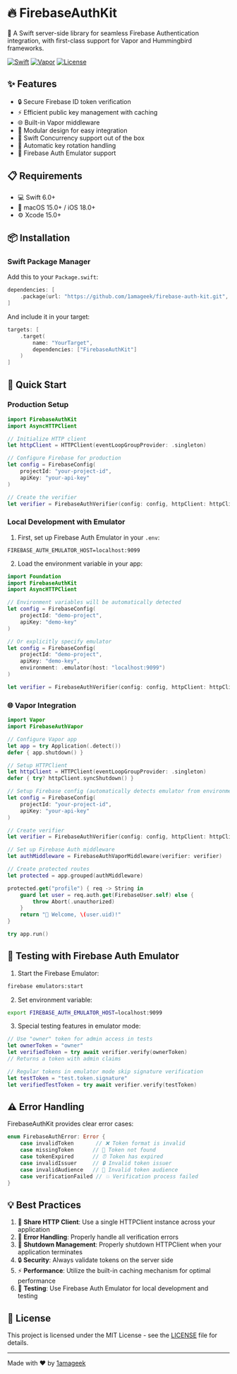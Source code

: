 # 🔥 FirebaseAuthKit

🚀 A Swift server-side library for seamless Firebase Authentication integration, with first-class support for Vapor and Hummingbird frameworks.

[![Swift](https://img.shields.io/badge/Swift-6.0-orange.svg)](https://swift.org)
[![Vapor](https://img.shields.io/badge/Vapor-4.0-blue.svg)](https://vapor.codes)
[![License](https://img.shields.io/badge/license-MIT-brightgreen.svg)](LICENSE)

## ✨ Features

- 🔒 Secure Firebase ID token verification
- ⚡️ Efficient public key management with caching
- 🌐 Built-in Vapor middleware
- 🧩 Modular design for easy integration
- 🎯 Swift Concurrency support out of the box
- 🔄 Automatic key rotation handling
- 🧪 Firebase Auth Emulator support

## 📋 Requirements

- 💻 Swift 6.0+
- 🍎 macOS 15.0+ / iOS 18.0+
- ⚙️ Xcode 15.0+

## 📦 Installation

### Swift Package Manager

Add this to your `Package.swift`:

```swift
dependencies: [
    .package(url: "https://github.com/1amageek/firebase-auth-kit.git", from: "1.0.0")
]
```

And include it in your target:

```swift
targets: [
    .target(
        name: "YourTarget",
        dependencies: ["FirebaseAuthKit"]
    )
]
```

## 🚀 Quick Start

### Production Setup

```swift
import FirebaseAuthKit
import AsyncHTTPClient

// Initialize HTTP client
let httpClient = HTTPClient(eventLoopGroupProvider: .singleton)

// Configure Firebase for production
let config = FirebaseConfig(
    projectId: "your-project-id",
    apiKey: "your-api-key"
)

// Create the verifier
let verifier = FirebaseAuthVerifier(config: config, httpClient: httpClient)
```

### Local Development with Emulator

1. First, set up Firebase Auth Emulator in your `.env`:
```env
FIREBASE_AUTH_EMULATOR_HOST=localhost:9099
```

2. Load the environment variable in your app:
```swift
import Foundation
import FirebaseAuthKit
import AsyncHTTPClient

// Environment variables will be automatically detected
let config = FirebaseConfig(
    projectId: "demo-project",
    apiKey: "demo-key"
)

// Or explicitly specify emulator
let config = FirebaseConfig(
    projectId: "demo-project",
    apiKey: "demo-key",
    environment: .emulator(host: "localhost:9099")
)

let verifier = FirebaseAuthVerifier(config: config, httpClient: httpClient)
```

### 🌐 Vapor Integration

```swift
import Vapor
import FirebaseAuthVapor

// Configure Vapor app
let app = try Application(.detect())
defer { app.shutdown() }

// Setup HTTPClient
let httpClient = HTTPClient(eventLoopGroupProvider: .singleton)
defer { try? httpClient.syncShutdown() }

// Setup Firebase config (automatically detects emulator from environment)
let config = FirebaseConfig(
    projectId: "your-project-id",
    apiKey: "your-api-key"
)

// Create verifier
let verifier = FirebaseAuthVerifier(config: config, httpClient: httpClient)

// Set up Firebase Auth middleware
let authMiddleware = FirebaseAuthVaporMiddleware(verifier: verifier)

// Create protected routes
let protected = app.grouped(authMiddleware)

protected.get("profile") { req -> String in
    guard let user = req.auth.get(FirebaseUser.self) else {
        throw Abort(.unauthorized)
    }
    return "👋 Welcome, \(user.uid)!"
}

try app.run()
```

## 🧪 Testing with Firebase Auth Emulator

1. Start the Firebase Emulator:
```bash
firebase emulators:start
```

2. Set environment variable:
```bash
export FIREBASE_AUTH_EMULATOR_HOST=localhost:9099
```

3. Special testing features in emulator mode:
```swift
// Use "owner" token for admin access in tests
let ownerToken = "owner"
let verifiedToken = try await verifier.verify(ownerToken)
// Returns a token with admin claims

// Regular tokens in emulator mode skip signature verification
let testToken = "test.token.signature"
let verifiedTestToken = try await verifier.verify(testToken)
```

## ⚠️ Error Handling

FirebaseAuthKit provides clear error cases:

```swift
enum FirebaseAuthError: Error {
    case invalidToken       // ❌ Token format is invalid
    case missingToken      // 🚫 Token not found
    case tokenExpired      // ⏰ Token has expired
    case invalidIssuer     // 🔒 Invalid token issuer
    case invalidAudience   // 👥 Invalid token audience
    case verificationFailed // 💥 Verification process failed
}
```

## 💡 Best Practices

1. 🔄 **Share HTTP Client**: Use a single HTTPClient instance across your application
2. 🎯 **Error Handling**: Properly handle all verification errors
3. 🛑 **Shutdown Management**: Properly shutdown HTTPClient when your application terminates
4. 🔒 **Security**: Always validate tokens on the server side
5. ⚡️ **Performance**: Utilize the built-in caching mechanism for optimal performance
6. 🧪 **Testing**: Use Firebase Auth Emulator for local development and testing

## 📄 License

This project is licensed under the MIT License - see the [LICENSE](LICENSE) file for details.

---

Made with ❤️ by [1amageek](https://x.com/1amageek)
